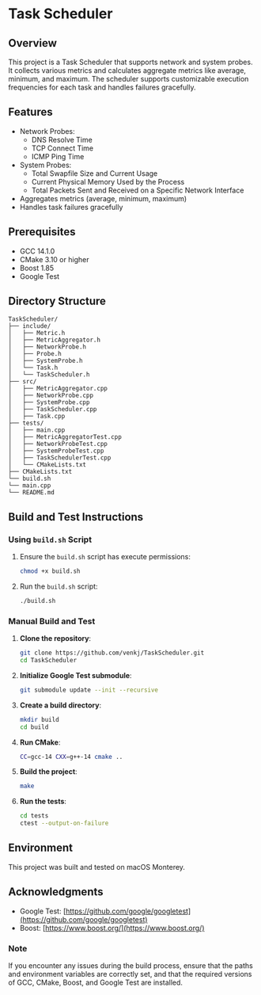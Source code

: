 # Task Scheduler

## Overview
This project is a Task Scheduler that supports network and system probes. It collects various metrics and calculates aggregate metrics like average, minimum, and maximum. The scheduler supports customizable execution frequencies for each task and handles failures gracefully.

## Features
- Network Probes:
  - DNS Resolve Time
  - TCP Connect Time
  - ICMP Ping Time
- System Probes:
  - Total Swapfile Size and Current Usage
  - Current Physical Memory Used by the Process
  - Total Packets Sent and Received on a Specific Network Interface
- Aggregates metrics (average, minimum, maximum)
- Handles task failures gracefully

## Prerequisites
- GCC 14.1.0
- CMake 3.10 or higher
- Boost 1.85
- Google Test

## Directory Structure
```
TaskScheduler/
├── include/
│   ├── Metric.h
│   ├── MetricAggregator.h
│   ├── NetworkProbe.h
│   ├── Probe.h
│   ├── SystemProbe.h
│   └── Task.h
│   └── TaskScheduler.h
├── src/
│   ├── MetricAggregator.cpp
│   ├── NetworkProbe.cpp
│   ├── SystemProbe.cpp
│   ├── TaskScheduler.cpp
│   ├── Task.cpp
├── tests/
│   ├── main.cpp
│   ├── MetricAggregatorTest.cpp
│   ├── NetworkProbeTest.cpp
│   ├── SystemProbeTest.cpp
│   ├── TaskSchedulerTest.cpp
│   └── CMakeLists.txt
├── CMakeLists.txt
└── build.sh
└── main.cpp
└── README.md

```

## Build and Test Instructions

### Using `build.sh` Script

1. Ensure the `build.sh` script has execute permissions:
    ```sh
    chmod +x build.sh
    ```

2. Run the `build.sh` script:
    ```sh
    ./build.sh
    ```

### Manual Build and Test

1. **Clone the repository**:
    ```sh
    git clone https://github.com/venkj/TaskScheduler.git
    cd TaskScheduler
    ```

2. **Initialize Google Test submodule**:
    ```sh
    git submodule update --init --recursive
    ```

3. **Create a build directory**:
    ```sh
    mkdir build
    cd build
    ```

4. **Run CMake**:
    ```sh
    CC=gcc-14 CXX=g++-14 cmake ..
    ```

5. **Build the project**:
    ```sh
    make
    ```

6. **Run the tests**:
    ```sh
    cd tests
    ctest --output-on-failure
    ```

## Environment
This project was built and tested on macOS Monterey.

## Acknowledgments
- Google Test: [https://github.com/google/googletest](https://github.com/google/googletest)
- Boost: [https://www.boost.org/](https://www.boost.org/)

### Note
If you encounter any issues during the build process, ensure that the paths and environment variables are correctly set, and that the required versions of GCC, CMake, Boost, and Google Test are installed.